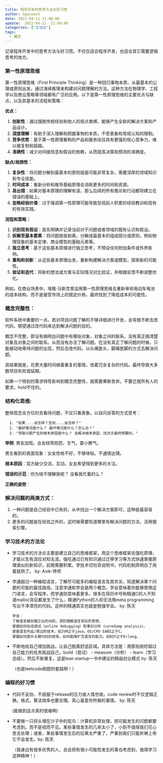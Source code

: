 ```yaml
---
title: 程序开发的思考方法与好习惯
author: Spaceack
date: 2022-04-11 21:00:00
update:  2022-04-11  21:00:00
categories: ["方法论"]
tags: 
  - 概念
---
```

记录程序开发中的思考方法与好习惯。不仅仅适合程序开发，也适合其它需要逻辑思考的地方。

### 第一性原理思维

第一性原理思维（First Principle Thinking）是一种回归事物本质、从最基本的公理或原则出发，通过演绎推理来构建对问题理解的方法。这种方法在物理学、工程学以及商业策略等领域都有广泛的应用。以下是第一性原理思维的主要优点与缺点，以及其基本的流程和策略：

**优点：**
1. **创新性**：通过摆脱传统经验和他人的观点束缚，能够产生全新的解决方案和产品设计。
2. **深度理解**：有助于深入理解和把握事物的本质，不受表象和常规认知的限制。
3. **竞争优势**：基于第一性原理重构的产品和服务往往具有更强的核心竞争力，难以被复制和超越。
4. **准确性**：减少对间接信息和假设的依赖，从而提高决策和预测的准确度。

**缺点/局限性：**
1. **复杂性**：将问题分解到最基本的原则层面可能非常复杂，需要深厚的领域知识和专业技能。
2. **时间成本**：重新分析和推导基础原理会消耗更多的时间和资源。
3. **易出错**：如果对基本原理的理解有误，那么后续的所有推论和行动都将建立在错误的基础上。
4. **忽略经验价值**：过于强调第一性原理可能导致忽视前人积累的经验教训和现有的有效实践。

**流程和策略：**
1. **识别现有假设**：首先明确并记录当前对于问题或者领域的既有认识和假设。
2. **拆解至基本要素**：将问题层层剥离，分解成最基本的组成部分或原则，例如物理现象的基本定律、商业模型的基础元素等。
3. **独立思考**：基于这些基本原理进行独立思考，不预设任何附加条件或外界影响。
4. **重构和创新**：从这些基本原理出发，重新构建解决方案或模型，探索新的可能性。
5. **验证和迭代**：将新的想法或方案与实际情况对比验证，并根据反馈不断调整优化。

例如，在商业场景中，埃隆·马斯克曾运用第一性原理思维去重新审视电动车电池的成本结构，而不是接受市场上的既定价格，最终找到了降低成本的可能性。

### 概念完整性：
软件系统中重要的一点。若对项目问题了解的不够详细进行开发，会导致不断去改代码，期望通过改代码来达到解决问题的目的。

概念不完整，即没有搞明白问题中有哪些对象，对象之间的联系。没有真正搞清楚对象及对象之间的联系。从而没有办法了解问题。在没有真正了解问题的时候，只能被动地等待问题的出现，然后去改代码，以头痛医头，脚痛医脚的方式去解决问题。

其结果就是，花费大量时间做着重复的事情，改着冗余复杂的代码。最终导致大多数项目失败或延期。

如果一个特别的需求特性影响到概念完整性，就需要果断舍弃。不要迁就所有人的要求。hold不住的。

### 结构化思维:
整体观念全方位的去看待问题，不仅只看表象。以自问自答的方式思考：

      1. "如果....会怎样？否则....会怎样？"
      2. "最好情况是什么？ 最坏情况是什么？怎么办？"
      3. "导致问题产生的根本原因是什么？ 去解决根本原因，找对方最终想要的。"

**举例**: 男友加班。女友经常抱怨，生气，耍小脾气。

男生看到的表面现象：女友性格不好，不够体贴，不通情达理。

**根本原因**：双方缺少交流，互动。女友希望得到更多的关注。

**错误的示范**：你为啥不理解我呢？ 没看我忙着的么？

**正确的姿势**：

### 解决问题的两类方式：
1. 一种问题是自己经验中已有的，从中找出一个解决方案即可，这种是最容易的。
2. 更多的问题是在经验之外的，这时候需要知道哪里有解决问题的方法，活用搜索引擎。

### 学习技术的方法论
-  学习技术的方法论主要是建立自己的思维框架，用这个思维框架去强吃原理，才能以生有涯应对知无涯。强吃通过已有知识通过迁移学习等方式快速掌握原理类似的新知识，前期需要积累。学技术切勿背说明书，代码机制弄明白了用着就熟了。 by: Aoik-馋师

- 学通超过一种编程语言，了解尽可能多的编程语言及其优劣，知道解决某个问题的可能的最佳路径。注意学通和学会是两个概念。学会意味着你能够使用这门语言，会写程序，而学通则意味着更多。很多在简历中号称精通C的人不知道malloc背后都发生了什么，精通Python的人却无法用meta programming写出干净漂亮的代码。这样的精通其实也就是勉强学会。 by: 陈天

      学会：
      了解语言被创建之出的动机，深刻理解语言背后的思想。
      掌握如何在线调试（online debugging）和事后分析（coredump analysis）。
      掌握语言外延/周边的技术。如JVM之于java，OS/CPU EABI之于C。
      掌握如何提升关键代码的效率，如何能够扩充语言的能力。如NIF之于Erlang。


-  不断地给自己增加挑战，让自己脱离舒适区域。具体方法是：用那些刚好超过自己能力的任务挑战自己，build（尝试） - measure（分析） - learn（学习总结）。然后不断重复。这是lean startup一书中建议的精益创业模式 by: 陈天

    （也是leetcode刷题的套路啊！）

### 编程的好习惯
-  代码不妥协，不屈服于release的压力或人情世故。code review时不仅逻辑正确，格式，算法效率也要合理。真心喜爱你所做的事情。 by: 陈天

    (能做到这点真的很难啊)


-  不要做一只将头埋在沙子中的鸵鸟：计算机异常处理，把可能发生的问题都要考虑到。而不是视而不见。某些事情发生的几率太小了，小到不值得我们花心思去处理；或者，某些事情发生后的后果太严重了，严重到我们只能祈祷上帝它不会发生。by: 陈天

    （我身边有很多优秀的人，总会把有很小可能性发生的事也考虑到，值得学习这种精神！）
